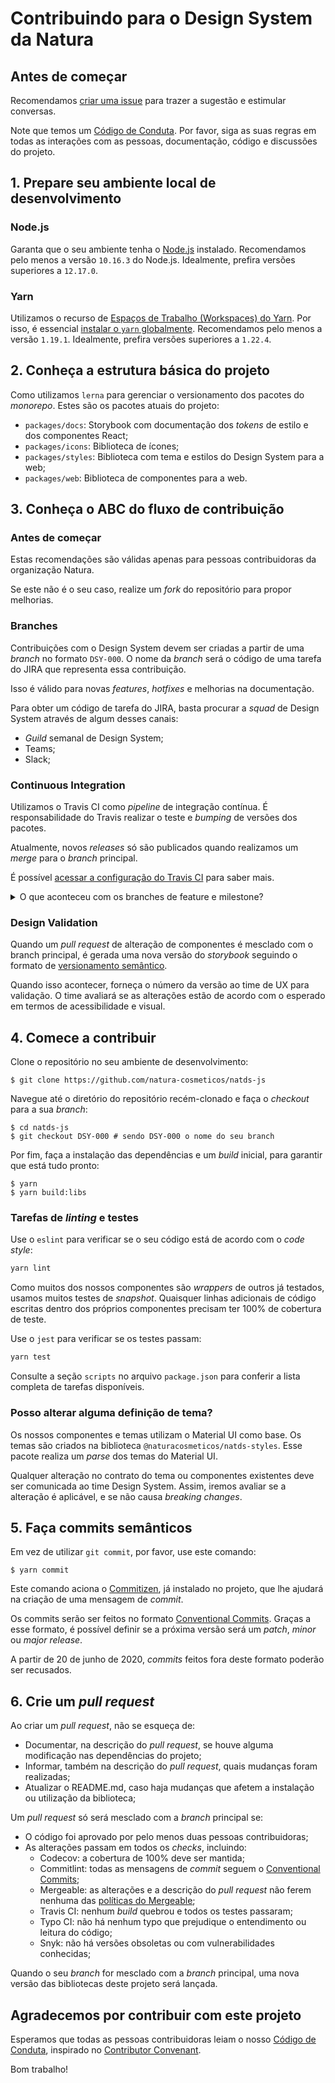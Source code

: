 # Contribuindo para o Design System da Natura

## Antes de começar

Recomendamos [criar uma issue](https://github.com/natura-cosmeticos/natds-js/issues/new/choose)
para trazer a sugestão e estimular conversas.

Note que temos um [Código de Conduta](./CODE_OF_CONDUCT.md).
Por favor, siga as suas regras em todas as interações com as pessoas, documentação, código e discussões do projeto.

## 1. Prepare seu ambiente local de desenvolvimento

### Node.js

Garanta que o seu ambiente tenha o [Node.js](https://nodejs.org/en/) instalado.
Recomendamos pelo menos a versão `10.16.3` do Node.js. Idealmente, prefira versões superiores a `12.17.0`.

### Yarn

Utilizamos o recurso de [Espaços de Trabalho (Workspaces) do Yarn](https://classic.yarnpkg.com/pt-BR/docs/workspaces).
Por isso, é essencial [instalar o `yarn` globalmente](https://classic.yarnpkg.com/pt-BR/docs/install).
Recomendamos pelo menos a versão `1.19.1`. Idealmente, prefira versões superiores a `1.22.4`.

## 2. Conheça a estrutura básica do projeto

Como utilizamos `lerna` para gerenciar o versionamento dos pacotes do _monorepo_.
Estes são os pacotes atuais do projeto:

* `packages/docs`: Storybook com documentação dos _tokens_ de estilo e dos componentes React;
* `packages/icons`: Biblioteca de ícones;
* `packages/styles`: Biblioteca com tema e estilos do Design System para a web;
* `packages/web`: Biblioteca de componentes para a web.

## 3. Conheça o ABC do fluxo de contribuição

### Antes de começar

Estas recomendações são válidas apenas para pessoas contribuidoras da organização Natura.

Se este não é o seu caso, realize um _fork_ do repositório para propor melhorias.

### Branches

Contribuições com o Design System devem ser criadas a partir de uma _branch_ no formato `DSY-000`.
O nome da _branch_ será o código de uma tarefa do JIRA que representa essa contribuição.

Isso é válido para novas _features_, _hotfixes_ e melhorias na documentação.

Para obter um código de tarefa do JIRA, basta procurar a _squad_ de Design System através de algum desses canais:

- _Guild_ semanal de Design System;
- Teams;
- Slack;

### Continuous Integration

Utilizamos o Travis CI como _pipeline_ de integração contínua.
É responsabilidade do Travis realizar o teste e _bumping_ de versões dos pacotes.

Atualmente, novos _releases_ só são publicados quando realizamos um _merge_ para o _branch_ principal.

É possível [acessar a configuração do Travis CI](./.travis.yml) para saber mais.

<details>

<summary>O que aconteceu com os branches de feature e milestone?</summary>

Antes de 20 de junho de 2020, utilizávamos os padrões `^feature/(.+)$` para _feature branches_
e `^v\d+.\d+.\d+$` para _milestone branches_, bem como `hotfix/` e `docs/`.

Abandonamos este formato antigo em favor de utilizarmos CI/CD, garantindo um fluxo mais enxuto.
Por isso, desde essa data, a _pipeline_ ignora _branches_ nesse formato.

Além disso, o novo formato viabiliza a possibilidade de, em breve, permitirmos que _pushes_ para branches no formato `DSY-000` gerem _pre-releases_,
o que facilitaria o teste e validação das contribuições.

</details>

### Design Validation

Quando um _pull request_ de alteração de componentes é mesclado com o branch principal,
é gerada uma nova versão do _storybook_ seguindo o formato de [versionamento semântico](https://semver.org/lang/pt-BR/).

Quando isso acontecer, forneça o número da versão ao time de UX para validação.
O time avaliará se as alterações estão de acordo com o esperado em termos de acessibilidade e visual.

## 4. Comece a contribuir

Clone o repositório no seu ambiente de desenvolvimento:

```shell script
$ git clone https://github.com/natura-cosmeticos/natds-js
```

Navegue até o diretório do repositório recém-clonado e faça o _checkout_ para a sua _branch_:

```shell script
$ cd natds-js
$ git checkout DSY-000 # sendo DSY-000 o nome do seu branch
```

Por fim, faça a instalação das dependências e um _build_ inicial, para garantir que está tudo pronto:

```shell script
$ yarn
$ yarn build:libs
```

### Tarefas de _linting_ e testes

Use o `eslint` para verificar se o seu código está de acordo com o _code style_:

```sh
yarn lint
```

Como muitos dos nossos componentes são _wrappers_ de outros já testados, usamos muitos testes de _snapshot_.
Quaisquer linhas adicionais de código escritas dentro dos próprios componentes precisam ter 100% de cobertura de teste.

Use o `jest` para verificar se os testes passam:

```sh
yarn test
```

Consulte a seção `scripts` no arquivo `package.json` para conferir a lista completa de tarefas disponíveis.

### Posso alterar alguma definição de tema?

Os nossos componentes e temas utilizam o Material UI como base.
Os temas são criados na biblioteca `@naturacosmeticos/natds-styles`.
Esse pacote realiza um _parse_ dos temas do Material UI.

Qualquer alteração no contrato do tema ou componentes existentes deve ser comunicada ao time Design System.
Assim, iremos avaliar se a alteração é aplicável, e se não causa _breaking changes_.

## 5. Faça commits semânticos

Em vez de utilizar `git commit`, por favor, use este comando:

```shell script
$ yarn commit
```

Este comando aciona o [Commitizen](https://www.thoughtworks.com/pt/radar/tools/commitizen),
já instalado no projeto, que lhe ajudará na criação de uma mensagem de _commit_.

Os commits serão ser feitos no formato [Conventional Commits](https://www.conventionalcommits.org/pt-br/).
Graças a esse formato, é possível definir se a próxima versão será um _patch_, _minor_ ou _major release_.

A partir de 20 de junho de 2020, _commits_ feitos fora deste formato poderão ser recusados.

## 6. Crie um _pull request_

Ao criar um _pull request_, não se esqueça de:

* Documentar, na descrição do _pull request_, se houve alguma modificação nas dependências do projeto;
* Informar, também na descrição do _pull request_, quais mudanças foram realizadas;
* Atualizar o README.md, caso haja mudanças que afetem a instalação ou utilização da biblioteca;

Um _pull request_ só será mesclado com a _branch_ principal se:

- O código foi aprovado por pelo menos duas pessoas contribuidoras;
- As alterações passam em todos os _checks_, incluindo:
  - Codecov: a cobertura de 100% deve ser mantida;
  - Commitlint: todas as mensagens de _commit_ seguem o [Conventional Commits](https://www.conventionalcommits.org/pt-br/);
  - Mergeable: as alterações e a descrição do _pull request_
    não ferem nenhuma das [políticas do Mergeable](https://github.com/natura-cosmeticos/.github/blob/main/.github/mergeable.yml);
  - Travis CI: nenhum _build_ quebrou e todos os testes passaram;
  - Typo CI: não há nenhum typo que prejudique o entendimento ou leitura do código;
  - Snyk: não há versões obsoletas ou com vulnerabilidades conhecidas;

Quando o seu _branch_ for mesclado com a _branch_ principal, uma nova versão das bibliotecas deste projeto será lançada.

## Agradecemos por contribuir com este projeto

Esperamos que todas as pessoas contribuidoras leiam o nosso [Código de Conduta](./CODE_OF_CONDUCT.md),
inspirado no [Contributor Convenant](https://www.contributor-covenant.org/).

Bom trabalho!
